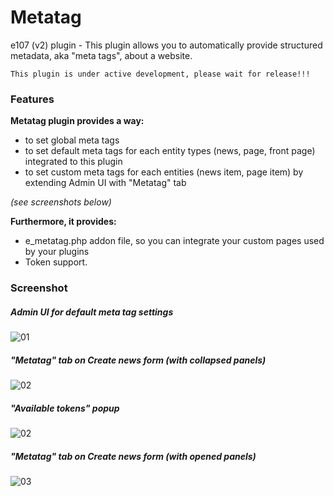 # Metatag

e107 (v2) plugin - This plugin allows you to automatically provide structured metadata, aka "meta tags", about a website.

    This plugin is under active development, please wait for release!!!

### Features

**Metatag plugin provides a way:**
- to set global meta tags
- to set default meta tags for each entity types (news, page, front page) integrated to this plugin
- to set custom meta tags for each entities (news item, page item) by extending Admin UI with "Metatag" tab

*(see screenshots below)*

**Furthermore, it provides:**
- e_metatag.php addon file, so you can integrate your custom pages used by your plugins
- Token support.

### Screenshot

##### Admin UI for default meta tag settings

![01](https://dl.dropboxusercontent.com/u/17751753/metatag/metatag01.png)

##### "Metatag" tab on Create news form (with collapsed panels)

![02](https://dl.dropboxusercontent.com/u/17751753/metatag/metatag02.png)

##### "Available tokens" popup

![02](https://dl.dropboxusercontent.com/u/17751753/metatag/metatag04.png)

##### "Metatag" tab on Create news form (with opened panels)

![03](https://dl.dropboxusercontent.com/u/17751753/metatag/metatag03.png)
